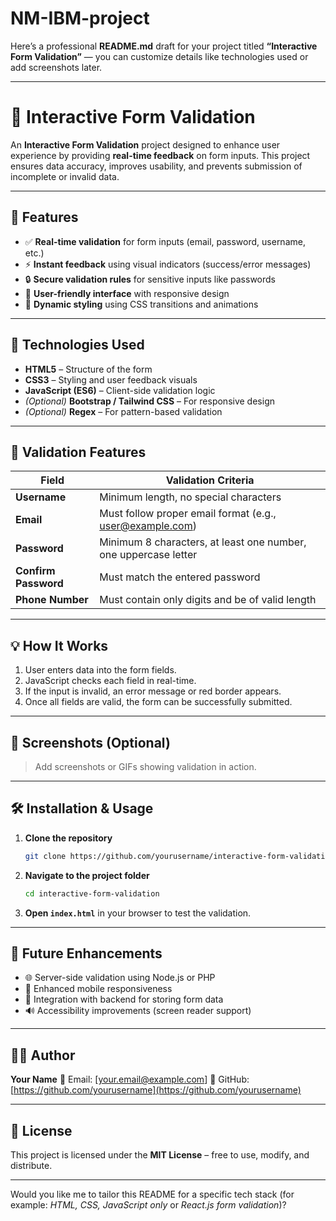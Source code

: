 # NM-IBM-project
Here’s a professional **README.md** draft for your project titled **“Interactive Form Validation”** — you can customize details like technologies used or add screenshots later.

---

# 🧾 Interactive Form Validation

An **Interactive Form Validation** project designed to enhance user experience by providing **real-time feedback** on form inputs. This project ensures data accuracy, improves usability, and prevents submission of incomplete or invalid data.

---

## 🚀 Features

* ✅ **Real-time validation** for form inputs (email, password, username, etc.)
* ⚡ **Instant feedback** using visual indicators (success/error messages)
* 🔒 **Secure validation rules** for sensitive inputs like passwords
* 🧠 **User-friendly interface** with responsive design
* 🎨 **Dynamic styling** using CSS transitions and animations

---

## 🧰 Technologies Used

* **HTML5** – Structure of the form
* **CSS3** – Styling and user feedback visuals
* **JavaScript (ES6)** – Client-side validation logic
* *(Optional)* **Bootstrap / Tailwind CSS** – For responsive design
* *(Optional)* **Regex** – For pattern-based validation

---

## 🧩 Validation Features

| Field                | Validation Criteria                                                                 |
| -------------------- | ----------------------------------------------------------------------------------- |
| **Username**         | Minimum length, no special characters                                               |
| **Email**            | Must follow proper email format (e.g., [user@example.com](mailto:user@example.com)) |
| **Password**         | Minimum 8 characters, at least one number, one uppercase letter                     |
| **Confirm Password** | Must match the entered password                                                     |
| **Phone Number**     | Must contain only digits and be of valid length                                     |

---

## 💡 How It Works

1. User enters data into the form fields.
2. JavaScript checks each field in real-time.
3. If the input is invalid, an error message or red border appears.
4. Once all fields are valid, the form can be successfully submitted.

---

## 📸 Screenshots (Optional)

> Add screenshots or GIFs showing validation in action.

---

## 🛠️ Installation & Usage

1. **Clone the repository**

   ```bash
   git clone https://github.com/yourusername/interactive-form-validation.git
   ```

2. **Navigate to the project folder**

   ```bash
   cd interactive-form-validation
   ```

3. **Open `index.html`** in your browser to test the validation.

---

## 🧪 Future Enhancements

* 🌐 Server-side validation using Node.js or PHP
* 📱 Enhanced mobile responsiveness
* 🎯 Integration with backend for storing form data
* 🔊 Accessibility improvements (screen reader support)

---

## 👨‍💻 Author

**Your Name**
📧 Email: [[your.email@example.com](mailto:your.email@example.com)]
🔗 GitHub: [https://github.com/yourusername](https://github.com/yourusername)

---

## 📜 License

This project is licensed under the **MIT License** – free to use, modify, and distribute.

---

Would you like me to tailor this README for a specific tech stack (for example: *HTML, CSS, JavaScript only* or *React.js form validation*)?

